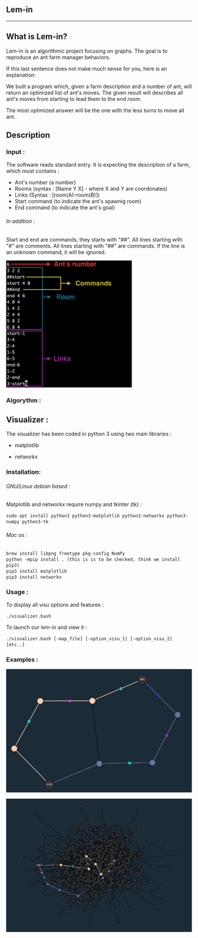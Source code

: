 ## Lem-in
---

## What is Lem-in?

Lem-in is an algorithmic project focusing on graphs. The goal is to reproduce an ant farm manager behaviors.

If this last sentence does not make much sense for you, here is an explanation:

We built a program which, given a farm description and a number of ant, will return an optimized list of ant's moves. The given result will describes all ant's moves from starting to lead them to the end room.

The most optimized answer will be the one with the less turns to move all ant.

## Description

### Input :

The software reads standard entry. 
It is expecting the description of a farm, which must contains :
* Ant's number (a number)
* Rooms (syntax : [Name Y X] - where X and Y are coordonates)
* Links (Syntax : [room(A)-room(B)])
* Start command (to indicate the ant's spawnig room)
* End command (to indicate the ant's goal)

###### In addition :

Start and end are commands, they starts with "##".
All lines starting with "#" are comments.
All lines starting with "##" are commands.
If the line is an unknown command, it will be ignored.

![Input](./imgs/input_legend.png)



### Algorythm :


## Visualizer :

The visualizer has been coded in python 3 using two main libraries : 

* matplotlib

* networkx

### Installation: 

###### GNU/Linux debian based :

Matplotlib and networkx require numpy and tkinter (tk) :

```
sudo apt install python3 python3-matplotlib python3-networkx python3-numpy python3-tk
```

###### Mac os :

```
brew install libpng freetype pkg-config NumPy
python -mpip install . (this is is to be checked, think we install pip3)
pip3 install matplotlib
pip3 install networkx
```

### Usage :

To display all visu options and features :

```
./visualizer.bash
```

To launch our lem-in and view it :

```
./visualizer.bash [-map_file] [-option_visu_1] [-option_visu_2] [etc..]
```

### Examples :

![Small farm](./imgs/little.png)

![Big farm](./imgs/big.png)
